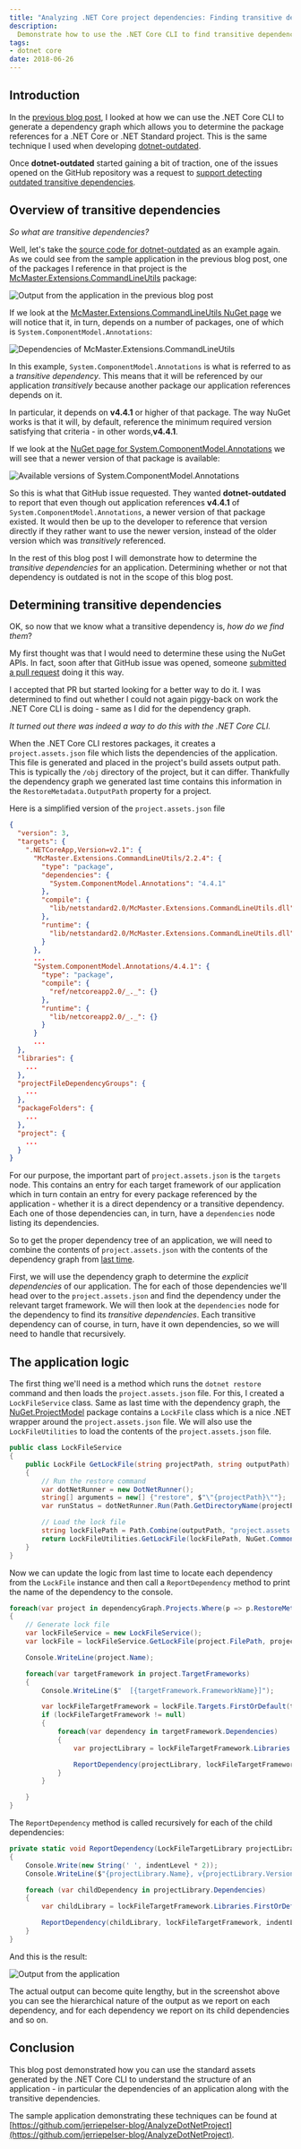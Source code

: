 ```yaml
---
title: "Analyzing .NET Core project dependencies: Finding transitive dependencies"
description:
  Demonstrate how to use the .NET Core CLI to find transitive dependencies for any .NET Core project.
tags:
- dotnet core
date: 2018-06-26
---
```


## Introduction

In the [previous blog post](/blog/analyze-dotnet-project-dependencies-part-1/), I looked at how we can use the .NET Core CLI to generate a dependency graph which allows you to determine the package references for a .NET Core or .NET Standard project. This is the same technique I used when developing [dotnet-outdated](https://github.com/jerriep/dotnet-outdated).

Once **dotnet-outdated** started gaining a bit of traction, one of the issues opened on the GitHub repository was a request to [support detecting outdated transitive dependencies](https://github.com/jerriep/dotnet-outdated/issues/13).

## Overview of transitive dependencies

_So what are transitive dependencies?_

Well, let's take the [source code for dotnet-outdated](https://github.com/jerriep/dotnet-outdated) as an example again. As we could see from the sample application in the previous blog post, one of the packages I reference in that project is the [McMaster.Extensions.CommandLineUtils](https://www.nuget.org/packages/McMaster.Extensions.CommandLineUtils) package:

![Output from the application in the previous blog post](/images/blog/2018-06-26-analyze-dotnet-project-dependencies-part-2/output-1.png)

If we look at the [McMaster.Extensions.CommandLineUtils NuGet page](https://www.nuget.org/packages/McMaster.Extensions.CommandLineUtils) we will notice that it, in turn, depends on a number of packages, one of which is `System.ComponentModel.Annotations`:

![Dependencies of McMaster.Extensions.CommandLineUtils](/images/blog/2018-06-26-analyze-dotnet-project-dependencies-part-2/nuget-1.png)

In this example, `System.ComponentModel.Annotations` is what is referred to as a _transitive dependency_. This means that it will be referenced by our application _transitively_ because another package our application references depends on it.

In particular, it depends on **v4.4.1** or higher of that package. The way NuGet works is that it will, by default, reference the minimum required version satisfying that criteria - in other words,**v4.4.1**.

If we look at the [NuGet page for System.ComponentModel.Annotations](https://www.nuget.org/packages/System.ComponentModel.Annotations/) we will see that a newer version of that package is available:

![Available versions of System.ComponentModel.Annotations](/images/blog/2018-06-26-analyze-dotnet-project-dependencies-part-2/nuget-2.png)

So this is what that GitHub issue requested. They wanted **dotnet-outdated** to report that even though out application references **v4.4.1** of `System.ComponentModel.Annotations`, a newer version of that package existed. It would then be up to the developer to reference that version directly if they rather want to use the newer version, instead of the older version which was _transitively_ referenced.

In the rest of this blog post I will demonstrate how to determine the _transitive dependencies_ for an application. Determining whether or not that dependency is outdated is not in the scope of this blog post.

## Determining transitive dependencies

OK, so now that we know what a transitive dependency is, _how do we find them_?

My first thought was that I would need to determine these using the NuGet APIs. In fact, soon after that GitHub issue was opened, someone [submitted a pull request](https://github.com/jerriep/dotnet-outdated/pull/24) doing it this way.

I accepted that PR but started looking for a better way to do it. I was determined to find out whether I could not again piggy-back on work the .NET Core CLI is doing - same as I did for the dependency graph.

_It turned out there was indeed a way to do this with the .NET Core CLI._

When the .NET Core CLI restores packages, it creates a `project.assets.json` file which lists the dependencies of the application. This file is generated and placed in the project's build assets output path. This is typically the `/obj` directory of the project, but it can differ. Thankfully the dependency graph we generated last time contains this information in the `RestoreMetadata.OutputPath` property for a project.

Here is a simplified version of the `project.assets.json` file

```json
{
  "version": 3,
  "targets": {
    ".NETCoreApp,Version=v2.1": {
      "McMaster.Extensions.CommandLineUtils/2.2.4": {
        "type": "package",
        "dependencies": {
          "System.ComponentModel.Annotations": "4.4.1"
        },
        "compile": {
          "lib/netstandard2.0/McMaster.Extensions.CommandLineUtils.dll": {}
        },
        "runtime": {
          "lib/netstandard2.0/McMaster.Extensions.CommandLineUtils.dll": {}
        }
      },
      ...
      "System.ComponentModel.Annotations/4.4.1": {
        "type": "package",
        "compile": {
          "ref/netcoreapp2.0/_._": {}
        },
        "runtime": {
          "lib/netcoreapp2.0/_._": {}
        }
      }
      ...
  },
  "libraries": {
    ...
  },
  "projectFileDependencyGroups": {
    ...
  },
  "packageFolders": {
    ...
  },
  "project": {
    ...
  }
}
```

For our purpose, the important part of `project.assets.json` is the `targets` node. This contains an entry for each target framework of our application which in turn contain an entry for every package referenced by the application - whether it is a direct dependency or a transitive dependency. Each one of those dependencies can, in turn, have a `dependencies` node listing its dependencies.

So to get the proper dependency tree of an application, we will need to combine the contents of `project.assets.json` with the contents of the dependency graph from [last time](/blog/analyze-dotnet-project-dependencies-part-1/).

First, we will use the dependency graph to determine the _explicit dependencies_ of our application. The for each of those dependencies we'll head over to the `project.assets.json` and find the dependency under the relevant target framework. We will then look at the `dependencies` node for the dependency to find its _transitive dependencies_. Each transitive dependency can of course, in turn, have it own dependencies, so we will need to handle that recursively.

## The application logic

The first thing we'll need is a method which runs the `dotnet restore` command and then loads the `project.assets.json` file. For this, I created a `LockFileService` class. Same as last time with the dependency graph, the [NuGet.ProjectModel](https://www.nuget.org/packages/NuGet.ProjectModel) package contains a `LockFile` class which is a nice .NET wrapper around the `project.assets.json` file. We will also use the `LockFileUtilities` to load the contents of the `project.assets.json` file.

```csharp
public class LockFileService
{
    public LockFile GetLockFile(string projectPath, string outputPath)
    {
        // Run the restore command
        var dotNetRunner = new DotNetRunner();
        string[] arguments = new[] {"restore", $"\"{projectPath}\""};
        var runStatus = dotNetRunner.Run(Path.GetDirectoryName(projectPath), arguments);

        // Load the lock file
        string lockFilePath = Path.Combine(outputPath, "project.assets.json");
        return LockFileUtilities.GetLockFile(lockFilePath, NuGet.Common.NullLogger.Instance);
    }
}
```

Now we can update the logic from last time to locate each dependency from the `LockFile` instance and then call a `ReportDependency` method to print the name of the dependency to the console.

```csharp
foreach(var project in dependencyGraph.Projects.Where(p => p.RestoreMetadata.ProjectStyle == ProjectStyle.PackageReference))
{
    // Generate lock file
    var lockFileService = new LockFileService();
    var lockFile = lockFileService.GetLockFile(project.FilePath, project.RestoreMetadata.OutputPath);

    Console.WriteLine(project.Name);

    foreach(var targetFramework in project.TargetFrameworks)
    {
        Console.WriteLine($"  [{targetFramework.FrameworkName}]");

        var lockFileTargetFramework = lockFile.Targets.FirstOrDefault(t => t.TargetFramework.Equals(targetFramework.FrameworkName));
        if (lockFileTargetFramework != null)
        {
            foreach(var dependency in targetFramework.Dependencies)
            {
                var projectLibrary = lockFileTargetFramework.Libraries.FirstOrDefault(library => library.Name == dependency.Name);

                ReportDependency(projectLibrary, lockFileTargetFramework, 1);
            }
        }

    }
}
```

The `ReportDependency` method is called recursively for each of the child dependencies:

```csharp
private static void ReportDependency(LockFileTargetLibrary projectLibrary, LockFileTarget lockFileTargetFramework, int indentLevel)
{
    Console.Write(new String(' ', indentLevel * 2));
    Console.WriteLine($"{projectLibrary.Name}, v{projectLibrary.Version}");

    foreach (var childDependency in projectLibrary.Dependencies)
    {
        var childLibrary = lockFileTargetFramework.Libraries.FirstOrDefault(library => library.Name == childDependency.Id);

        ReportDependency(childLibrary, lockFileTargetFramework, indentLevel + 1);
    }
}
```

And this is the result:

![Output from the application](/images/blog/2018-06-26-analyze-dotnet-project-dependencies-part-2/output-2.png)

The actual output can become quite lengthy, but in the screenshot above you can see the hierarchical nature of the output as we report on each dependency, and for each dependency we report on its child dependencies and so on.

## Conclusion

This blog post demonstrated how you can use the standard assets generated by the .NET Core CLI to understand the structure of an application - in particular the dependencies of an application along with the transitive dependencies.

The sample application demonstrating these techniques can be found at [https://github.com/jerriepelser-blog/AnalyzeDotNetProject](https://github.com/jerriepelser-blog/AnalyzeDotNetProject).